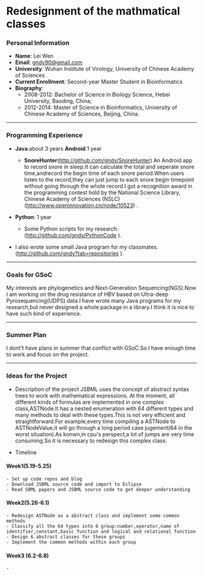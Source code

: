 # Redesignment of the mathmatical classes

### Personal Information

- **Name**: Lei Wen 
- **Email**: gndy90@gmail.com
- **University**: Wuhan Institute of Virology, University of Chinese Academy of Sciences
- **Current Enrollment**: Second-year Master Student in Bioinformatics
- **Biography**: 
    - 2008-2012: Bachelor of Science in Biology Science, Hebei University, Baoding, China;
    - 2012-2014: Master of Science in Bioinformatics, University of Chinese Academy of Sciences, Beijing, China.

---------------------------------------
### Programming Experience

- **Java**:about 3 years **Android**:1 year
    - **SnoreHunter**(http://github.com/gndy/SnoreHunter) An Android app to record snore in sleep.It can calculate the total and seperate snore time,andrecord the begin time of each snore period.When users listen to the record,they can just jump to each snore begin timepoint without going through the whole record.I got a recognition award in the programming contest hold by the National Science Library, Chinese Academy of Sciences (NSLC)(http://www.openinnovation.cn/node/10523) .

- **Python**: 1 year
    - Some Python scripts for my research.(http://github.com/gndy/PythonCode ).

- I also wrote some small Java program for my classmates.(http://github.com/gndy?tab=repositories ).

-----------------------------------------

### Goals for GSoC

My interests are phylogenetics and Next-Generation Sequencing(NGS).Now I am working on the drug resistance of HBV based on Ultra-deep Pyrosequencing(UDPS) data.I have wrote many Java programs for my research,but never designed a whole package in a library.I think it is nice to have such kind of experience.

-------------------------------------------

### Summer Plan

I dont't have plans in summer that conflict with GSoC.So I have enough time to work and focus on the project.

-------------------------------

### Ideas for the Project

- Description of the project
   JSBML uses the concept of abstract syntax trees to work with mathematical expressions. At the moment, all different kinds of formulas are implemented in one complex class,ASTNode.It has a nested enumeration with 64 different types and many methods to deal with these types.This is not very efficient and straightforward.For example,every time compiling a ASTNode to ASTNodeValue,it will go through a long period case jugement(64 in the worst situation).As konwn,in cpu's perspect,a lot of jumps are very time consuming.So it is necessary to redesign this complex class.

- Timeline

#### Week1(5.19-5.25)
    - Set up code repos and blog
    - Download JSBML source code and import to Eclipse
    - Read SBML papers and JSBML source code to get deeper understanding

#### Week2(5.26-6.1)
    - Redesign ASTNode as a abstract class and implement some common methods 
    - Classify all the 64 types into 6 group:number,operator,name of identifier,constant,basic function and logical and relational function
    - Design 6 abstract classes for these groups
    - Implement the common methods within each group 

#### Week3 (6.2-6.8)
    - 

